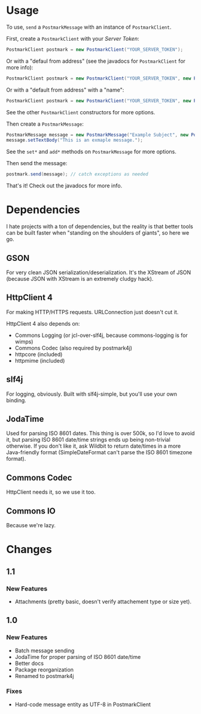 # Usage
To use, `send` a `PostmarkMessage` with an instance of `PostmarkClient`.

First, create a `PostmarkClient` with your *Server Token*:

```java
PostmarkClient postmark = new PostmarkClient("YOUR_SERVER_TOKEN");
```

Or with a "defaul from address" (see the javadocs for `PostmarkClient` for more info):

```java
PostmarkClient postmark = new PostmarkClient("YOUR_SERVER_TOKEN", new PostmarkAddress("email@example.com"));
```

Or with a "default from address" with a "name":

```java
PostmarkClient postmark = new PostmarkClient("YOUR_SERVER_TOKEN", new PostmarkAddress("My Company", "email@example.com"));
```

See the other `PostmarkClient` constructors for more options.

Then create a `PostmarkMessage`:

```java
PostmarkMessage message = new PostmarkMessage("Example Subject", new PostmarkAddress("User Name", "user@example.org"));
message.setTextBody("This is an exmaple message.");
```

See the `set*` and `add*` methods on `PostmarkMessage` for more options.

Then send the message:

```java
postmark.send(message); // catch exceptions as needed
```

That's it! Check out the javadocs for more info.


# Dependencies
I hate projects with a ton of dependencies, but the reality is that better tools can be built faster when
"standing on the shoulders of giants", so here we go.

## GSON
For very clean JSON serialization/deserialization. It's the XStream of JSON (because JSON with XStream
is an extremely cludgy hack).

## HttpClient 4
For making HTTP/HTTPS requests. URLConnection just doesn't cut it.

HttpClient 4 also depends on:

* Commons Logging (or jcl-over-slf4j, because commons-logging is for wimps)
* Commons Codec (also required by postmark4j)
* httpcore (included)
* httpmime (included)

## slf4j
For logging, obviously. Built with slf4j-simple, but you'll use your own binding.

## JodaTime
Used for parsing ISO 8601 dates. This thing is over 500k, so I'd love to avoid it, but parsing ISO 8601
date/time strings ends up being non-trivial otherwise. If you don't like it, ask Wildbit to return date/times
in a more Java-friendly format (SimpleDateFormat can't parse the ISO 8601 timezone format).

## Commons Codec
HttpClient needs it, so we use it too.

## Commons IO
Because we're lazy.


# Changes
## 1.1
### New Features
* Attachments (pretty basic, doesn't verify attachement type or size yet).

## 1.0
### New Features
* Batch message sending
* JodaTime for proper parsing of ISO 8601 date/time
* Better docs
* Package reorganization
* Renamed to postmark4j
### Fixes
* Hard-code message entity as UTF-8 in PostmarkClient
